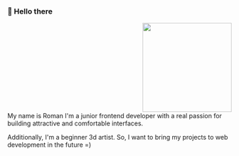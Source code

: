 ### 👋 Hello there 

<div id="header" align="right">
  <img src="https://raw.githubusercontent.com/abhisheknaiidu/abhisheknaiidu/master/code.gif" width="200"/>
</div>
My name is Roman I'm a junior frontend developer with a real passion for building attractive and comfortable interfaces.

Additionally, I'm a beginner 3d artist. So, I want to bring my projects to web development in the future =)
